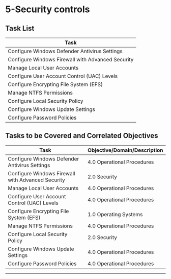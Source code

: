 # 5-Security controls

## Task List


| Task                           |
|--------------------------------|
| Configure Windows Defender Antivirus Settings |
| Configure Windows Firewall with Advanced Security |
| Manage Local User Accounts     |
| Configure User Account Control (UAC) Levels |
| Configure Encrypting File System (EFS) |
| Manage NTFS Permissions        |
| Configure Local Security Policy|
| Configure Windows Update Settings|
| Configure Password Policies    |


## Tasks to be Covered and Correlated Objectives


| Task                           | Objective/Domain/Description                                      |
|--------------------------------|------------------------------------------------------------------|
| Configure Windows Defender Antivirus Settings | 4.0 Operational Procedures                        |
| Configure Windows Firewall with Advanced Security | 2.0 Security                                   |
| Manage Local User Accounts     | 4.0 Operational Procedures                                        |
| Configure User Account Control (UAC) Levels | 4.0 Operational Procedures                          |
| Configure Encrypting File System (EFS) | 1.0 Operating Systems                                     |
| Manage NTFS Permissions        | 4.0 Operational Procedures                                        |
| Configure Local Security Policy| 2.0 Security                                                     |
| Configure Windows Update Settings| 4.0 Operational Procedures                                      |
| Configure Password Policies    | 4.0 Operational Procedures                                        |

---


